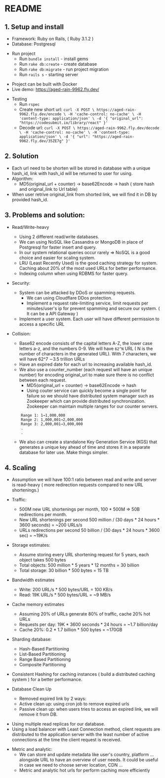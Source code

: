 # README

## 1. Setup and install
  - Framework: Ruby on Rails, ( Ruby 3.1.2 )
  - Database: Postgresql

  + Run project
    - Run `bundle install` - install gems
    - Run `rake db:create` - create database
    - Run `rake db:migrate` - run project migration
    - Run `rails s` - starting server

  - Project can be built with Docker
  - Live demo: https://aged-rain-9962.fly.dev/

  + Testing
    - Run `rspec`
    - Create new short url:
      `curl -X POST \
  https://aged-rain-9962.fly.dev/encode \
  -H 'cache-control: no-cache' \
  -H 'content-type: application/json' \
  -d '{
	"original_url": "https://codesubmit.io/library/react"
}'`
    - Decode url:
      `curl -X POST \
  https://aged-rain-9962.fly.dev/decode \
  -H 'cache-control: no-cache' \
  -H 'content-type: application/json' \
  -d '{
	"url": "https://aged-rain-9962.fly.dev/35ZE7g"
}'`

## 2. Solution
  - Each url need to be shorten will be stored in database with a unique hash_id, link with hash_id will be returned to user for using.
  - Algorithm:
    - MD5(original_url + counter) -> base62Encode -> hash ( store hash and original_link to Url table)
  - When user retrive original_link from shorted link, we will find it in DB by provided hash_id.

## 3. Problems and solution:
  - Read/Write-heavy
    + Using 2 different read/write databases.
    + We can using NoSQL like Cassandra or MongoDB in place of Postgresql for faster insert and query.
    + In our system relational queries occur rarely => NoSQL is a good choice and easier for scaling system.
    + LRU (Least Recently Used) is the good caching strategy for system. Caching about 20% of the most used URLs for better performance.
    + Indexing column when using RDBMS for faster query.

  - Security:
    - System can be attacked by DDoS or spamming requests.
      + We can using Cloudflare DDos protection.
      + Implement a request rate-limiting service, limit requests per minutes/user's ip for prevent spamming and secure our system. ( It can be a API Gateway )
    - Implement a user system. Each user will have different permission to access a specific URL

  - Collision:
    + Base62 encode consists of the capital letters A-Z, the lower case letters a-z, and the numbers 0-9. We will have `62^N` URL ( N is the number of characters in the generated URL). With 7 characters, we will have 62^7 ∼3.5 trillion URLs
    + Have an expired date for each url to increasing available hash_id.
    + We also use a counter_number (each request will have an unique number) for encoding original_url to make sure there is no conflict between each request.
      + MD5(original_url + counter) -> base62Encode -> hash
      + Using couter service can quickly become a single point for failure so we should have distributed system manager such as Zookeeper which can provide distributed synchronization. Zookeeper can maintain multiple ranges for our counter servers.
    ```
        Range 1: 1→1,000,000
        Range 2: 1,000,001→2,000,000
        Range 3: 2,000,001→3,000,000
        .
        .
    ```

    + We also can create a standalone Key Generation Service (KGS) that generates a unique key ahead of time and stores it in a separate database for later use. Make things simpler.

## 4. Scaling

  - Assumption we will have 100:1 ratio between read and write and server is read-heavy ( more redirection requests compared to new URL shortenings.)
  - Traffic:
    + 500M new URL shortenings per month, 100 * 500M => 50B redirections per month.
    + New URL shortenings per second
      500 million / (30 days * 24 hours * 3600 seconds) = ~200 URLs/s
    + URLs redirections per second
      50 billion / (30 days * 24 hours * 3600 sec) = ~19K/s
  - Storage estimates:
    + Assume storing every URL shortening request for 5 years, each object takes 500 bytes
    + Total objects: 500 million * 5 years * 12 months = 30 billion
    + Total storage: 30 billion * 500 bytes = 15 TB

  - Bandwidth estimates
    + Write: 200 URL/s * 500 bytes/URL = 100 KB/s
    + Read: 19K URL/s * 500 bytes/URL = ~9 MB/s

  - Cache memory estimates
    + Assuming 20% of URLs generate 80% of traffic, cache 20% hot URLs
    + Requests per day: 19K * 3600 seconds * 24 hours = ~1.7 billion/day
    + Cache 20%: 0.2 * 1.7 billion * 500 bytes = ~170GB

  - Sharding database:
    + Hash-Based Partitioning
    + List-Based Partitioning
    + Range Based Partitioning
    + Composite Partitioning

  - Consistent Hashing for caching instances ( build a distributed caching system ) for a better performance.

  - Database Clean Up
    + Removed expired link by 2 ways:
    + Active clean up: using cron job to remove expired urls
    + Passive clean up: when users tries to access an expired link, we will remove it from DB.

  + Using multiple read replicas for our database.
  + Using a load balancer with Least Connection method, client requests are distributed to the application server with the least number of active connections at the time the client request is received.

  - Metric and analytic:
    + We can store and update metadata like user's country, platform ... alongside URL to have an overview of user needs. It could be useful in case we need to choose server location, CDN ...
    + Metric and analytic hot urls for perform caching more efficiently
